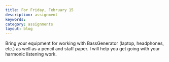 ```yaml
---
title: For Friday, February 15
description: assignment
keywords: 
category: assignments
layout: blog
---
```


Bring your equipment for working with BassGenerator (laptop, headphones, etc.) as well as a pencil and staff paper. I will help you get going with your harmonic listening work. 